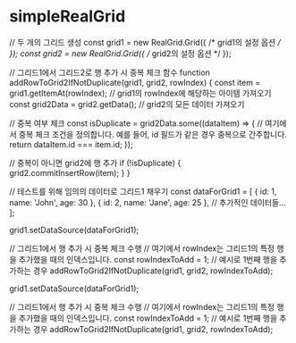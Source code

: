 # simpleRealGrid
// 두 개의 그리드 생성
const grid1 = new RealGrid.Grid({ /* grid1의 설정 옵션 */ });
const grid2 = new RealGrid.Grid({ /* grid2의 설정 옵션 */ });

// 그리드1에서 그리드2로 행 추가 시 중복 체크 함수
function addRowToGrid2IfNotDuplicate(grid1, grid2, rowIndex) {
  const item = grid1.getItemAt(rowIndex); // grid1의 rowIndex에 해당하는 아이템 가져오기
  const grid2Data = grid2.getData(); // grid2의 모든 데이터 가져오기

  // 중복 여부 체크
  const isDuplicate = grid2Data.some((dataItem) => {
    // 여기에서 중복 체크 조건을 정의합니다. 예를 들어, id 필드가 같은 경우 중복으로 간주합니다.
    return dataItem.id === item.id;
  });

  // 중복이 아니면 grid2에 행 추가
  if (!isDuplicate) {
    grid2.commitInsertRow(item);
  }
}

// 테스트를 위해 임의의 데이터로 그리드1 채우기
const dataForGrid1 = [
  { id: 1, name: 'John', age: 30 },
  { id: 2, name: 'Jane', age: 25 },
  // 추가적인 데이터들...
];

grid1.setDataSource(dataForGrid1);

// 그리드1에서 행 추가 시 중복 체크 수행
// 여기에서 rowIndex는 그리드1의 특정 행을 추가했을 때의 인덱스입니다.
const rowIndexToAdd = 1; // 예시로 1번째 행을 추가하는 경우
addRowToGrid2IfNotDuplicate(grid1, grid2, rowIndexToAdd);

grid1.setDataSource(dataForGrid1);

// 그리드1에서 행 추가 시 중복 체크 수행
// 여기에서 rowIndex는 그리드1의 특정 행을 추가했을 때의 인덱스입니다.
const rowIndexToAdd = 1; // 예시로 1번째 행을 추가하는 경우
addRowToGrid2IfNotDuplicate(grid1, grid2, rowIndexToAdd);
